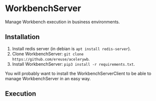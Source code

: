# WorkbenchServer
Manage Workbench execution in business environments.


## Installation
1. Install redis server (in debian is `apt install redis-server`).
2. Clone WorkbenchServer: `git clone https://github.com/ereuse/acelerywb`.
2. Install WorkbenchServer: `pip3 install -r requirements.txt`.

You will probably want to install the WorkbenchServerClient to be able to manage
WorkbenchServer in an easy way.

## Execution
